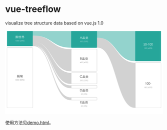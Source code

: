 # vue-treeflow
visualize tree structure data based on vue.js 1.0

<img src="./demo.png"/>

使用方法见[demo.html](./demo.html)。

